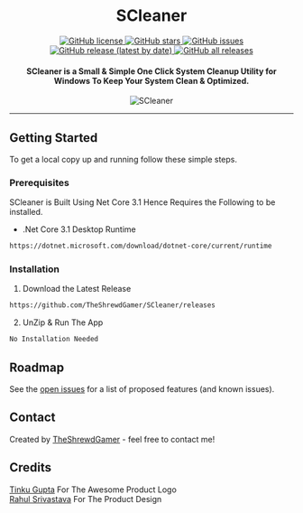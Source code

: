 <h1 align="center">SCleaner</h1>

<p align="center">  

<a href="https://github.com/TheShrewdGamer/SCleaner/blob/master/LICENSE">
  <img alt="GitHub license" src="https://img.shields.io/github/license/TheShrewdGamer/SCleaner">
</a>

<a href="https://github.com/TheShrewdGamer/SCleaner/stargazers">
  <img alt="GitHub stars" src="https://img.shields.io/github/stars/TheShrewdGamer/SCleaner">
</a>

<a href="https://github.com/TheShrewdGamer/SCleaner/issues">
  <img alt="GitHub issues" src="https://img.shields.io/github/issues/TheShrewdGamer/SCleaner">
</a>
  
 <a href="https://github.com/TheShrewdGamer/SCleaner/">
<img alt="GitHub release (latest by date)" src="https://img.shields.io/github/v/release/TheShrewdGamer/SCleaner">
</a>

<a href="https://github.com/TheShrewdGamer/SCleaner/">
<img alt="GitHub all releases" src="https://img.shields.io/github/downloads/TheShrewdGamer/SCleaner/total">
</a>

</p>

<h4 align="center">SCleaner is a Small &amp; Simple One Click System Cleanup Utility for Windows To Keep Your System Clean &amp; Optimized.</h4>

<p align="center">
  <img src="https://theshrewdgamer.com/Img/SCleaner/SCleaner%20Lite%202.jpg" alt="SCleaner" />
</p>

---

## Getting Started
To get a local copy up and running follow these simple steps.

### Prerequisites

SCleaner is Built Using Net Core 3.1 Hence Requires the Following to be installed.
* .Net Core 3.1 Desktop Runtime
```sh
https://dotnet.microsoft.com/download/dotnet-core/current/runtime
```

### Installation

1. Download the Latest Release
```sh
https://github.com/TheShrewdGamer/SCleaner/releases
```
2. UnZip & Run The App
```sh
No Installation Needed
```

<!--
## Features
List of features ready and TODOs for future development
* Awesome feature 1
* Awesome feature 2

To-do list:
* Wow improvement to be done 1
* Wow improvement to be done 2
-->

## Roadmap
See the [open issues](https://github.com/TheShrewdGamer/SCleaner/issues) for a list of proposed features (and known issues).

## Contact
Created by [TheShrewdGamer](https://Facebook.com/TheShrewdGamer) - feel free to contact me!

## Credits
[Tinku Gupta](https://www.linkedin.com/in/tinku-gupta/) For The Awesome Product Logo
<br />
[Rahul Srivastava](https://www.linkedin.com/in/rahul1994) For The Product Design

